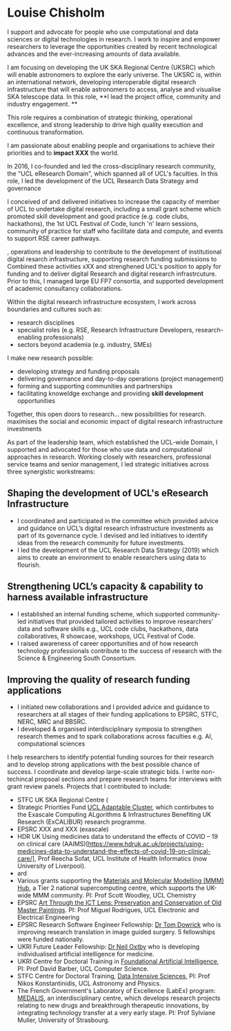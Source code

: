 # Louise Chisholm
I  support and advocate for people who use computational and data sciences or digital technologies in research. I work to inspire and empower researchers to leverage the opportunities created by recent technological advances and the ever-increasing amounts of data available.  

I am focusing on developing the UK SKA Regional Centre (UKSRC) which will enable astronomers to explore the early universe. The UKSRC is, within an international network, developing interoperable digital research infrastructure that will enable astronomers to access, analyse and visualise SKA telescope data. In this role, **I lead the project office, community and industry engagement. **  

This role requires a combination of strategic thinking, operational excellence, and strong leadership to drive high quality execution and continuous transformation.


I am passionate about enabling people and organisations to achieve their priorities and to **impact XXX** the world. 

In 2016, I co-founded and led the cross-disciplinary research community, the "UCL eResearch Domain", which spanned all of UCL's faculties. In this role, I led the development of the UCL Research Data Strategy amd governance

I conceived of and delivered initiatives to increase the capacity of member of UCL to undertake digital research, including a small grant scheme which promoted skill development and good practice (e.g. code clubs, hackathons), the 1st UCL Festival of Code, lunch 'n' learn sessions, community of practice for staff who facilitate data and compute, and events to support RSE career pathways. 

, operations and leadership to contribute to the development of institutional digital resarch infrastructure, supporting research funding submissions to   
Combined these activities xXX and strenghened UCL's position to apply for funding and to deliver digital Research and digital research infrastrcuture.  
Prior to this, I managed large EU FP7 consortia, and supported development of academic consultancy collaborations.

Within the digital research infrastructure ecosystem, I work across boundaries and cultures such as:
* research disciplines
* specialist roles (e.g. RSE, Research Infrastructure Developers, research-enabling professionals)
* sectors beyond academia (e.g. industry, SMEs)

 I make new research possible: 
 * developing strategy and funding proposals 
 * delivering governance and day-to-day operations (project management)
 * forming and supporting communities and partnerships
 * facilitating knoweldge exchange and providing **skill development** opportunities 
 
Together, this open doors to research... new possibilities for research. 
maximises the social and economic impact of digital research infrastructure investments 



As part of the leadership team, which established the UCL-wide Domain, I supported and 
advocated for those who use data and computational approaches in research. Working closely 
with researchers, professional service teams and senior management, I led strategic initiatives 
across three synergistic workstreams:

## Shaping the development of UCL's eResearch Infrastructure 
* I coordinated and participated in the committee which provided advice and guidance on 
UCL’s digital research infrastructure investments as part of its governance cycle. I devised 
and led initiatives to identify ideas from the research community for future investments.
* I led the development of the UCL Research Data Strategy (2019) which aims to create an 
environment to enable researchers using data to flourish.
## Strengthening UCL’s capacity & capability to harness available infrastructure 
* I established an internal funding scheme, which supported community-led initiatives that 
provided tailored activities to improve researchers’ data and software skills e.g., UCL code 
clubs, hackathons, data collaboratives, R showcase, workshops, UCL Festival of Code.
* I raised awareness of career opportunities and of how research technology professionals
contribute to the success of research with the Science & Engineering South Consortium.
## Improving the quality of research funding applications
* I initiated new collaborations and I provided advice and guidance to researchers at all 
stages of their funding applications to EPSRC, STFC, NERC, MRC and BBSRC. 
* I developed & organised interdisciplinary symposia to strengthen research themes and to 
spark collaborations across faculties e.g. AI, computational sciences


I help researchers to identify potential funding sources for their research and to develop strong applications with the best possible chance of success. I coordinate and develop large-scale strategic bids. I write non-techincal propsoal sections and prepare research teams for interviews with grant review panels. Projects that I contributed to include: 
- STFC UK SKA Regional Centre (
- Strategic Priorities Fund [UCL Adaptable Cluster](https://excalibur.ac.uk/projects/the-ucl-adaptable-cluster-project/), which contirbutes to the Exascale Computing ALgorithms & Infrastructures Benefiting UK Research (ExCALIBUR) research programme.
- EPSRC XXX and XXX (exascale)
- HDR UK Using medicines data to understand the effects of COVID – 19 on clinical care (AAIMS)[https://www.hdruk.ac.uk/projects/using-medicines-data-to-understand-the-effects-of-covid-19-on-clinical-care/], Prof Reecha Sofat, UCL Institute of Health Informatics (now University of Liverpool).
- ard 
- Various grants supporting the [Materials and Molecular Modelling (MMM) Hub](https://mmmhub.ac.uk/), a Tier 2 national supercomputing centre, which supports the UK-wide MMM community. PI: Prof Scott Woodley, UCL Chemistry
- EPSRC [Art Through the ICT Lens: Preservation and Conservation of Old Master Paintings](https://gow.epsrc.ukri.org/NGBOViewGrant.aspx?GrantRef=EP/R032785/1). PI: Prof Miguel Rodrigues, UCL Electronic and Electrical Engineering 
- EPSRC Research Software Engineer Fellowship: [Dr Tom Dowrick](https://gow.epsrc.ukri.org/NGBOViewGrant.aspx?GrantRef=EP/V052438/1) who is improving research translation in image guided surgery. 5 fellowships were funded nationally.
- UKRI Future Leader Fellowship: [Dr Neil Oxtby](https://gtr.ukri.org/projects?ref=MR%2FS03546X%2F1) who is developing individualised artificial intelligence for medicine.
- UKRI Centre for Doctoral Training in [Foundational Artificial Intelligence](https://www.ucl.ac.uk/foundational-ai-cdt/foundational-artificial-intelligence-mphilphd), PI: Prof David Barber, UCL Computer Science.
- STFC Centre for Doctoral Training, [Data Intensive Sciences](https://www.ucl.ac.uk/data-intensive-science-industry/study-here), PI: Prof Nikos Konstantinidis, UCL Astronomy and Physics.
- The French Government's Laboratory of Excellence (LabEx) program: [MEDALIS](https://ims.unistra.fr/medalis-en/), an interdisciplinary centre, which develops research projects relating to new drugs and breakthrough therapeutic innovations, by integrating technology transfer at a very early stage. PI: Prof Sylviane Muller, University of Strasbourg.


 
